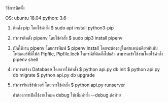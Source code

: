 วิธีการติดตั้ง

OS: ubuntu 18.04
python: 3.6

1. ติดตั้ง pip โดยใช้คำสั่ง $ sudo apt install python3-pip
2. ทำการติดตั้ง pipenv โดยใช้คำสั่ง $ sudo pip3 install pipenv
3. เปิดใช้งาน pipenv โดยการพิมพ์ $ pipenv install โดยจะต้องอยู่ในตำแหน่งเดียวกันกับโฟล์เดอร์ที่มีไฟล์ Pipfile, Pipfile.lock
    ในกรณีที่ติดตั้งไปแล้ว สามารถเข้าใช้งานโดยใช้คำสั่ง pipenv shell 
4. ทำการสร้าง Database โดยการใช้คำสั่ง 
    $ python api.py db init
    $ python api.py db migrate
    $ python api.py db upgrade

5. ทำการรันเซิร์ฟเวอร์ โดยการใช้คำสั่ง
    $ python api.py runserver 

    ถ้าต้องการเปิดใช้งานโหมด debug ให้เพิ่มคำสั่ง --debug ต่อท้าย
